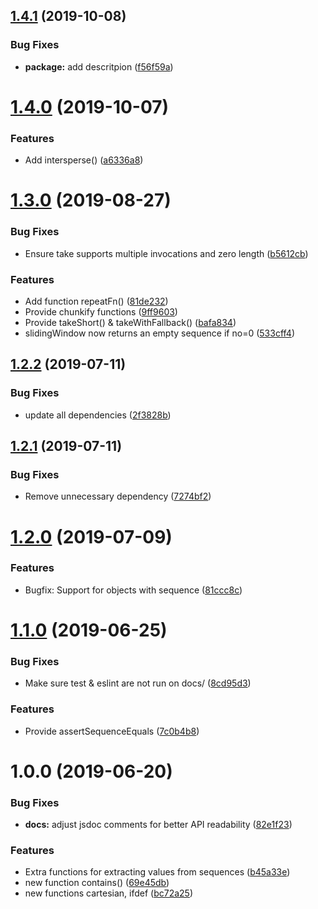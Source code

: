 ## [1.4.1](https://github.com/adobe/ferrum/compare/v1.4.0...v1.4.1) (2019-10-08)


### Bug Fixes

* **package:** add descritpion ([f56f59a](https://github.com/adobe/ferrum/commit/f56f59a))

# [1.4.0](https://github.com/adobe/ferrum/compare/v1.3.0...v1.4.0) (2019-10-07)


### Features

* Add intersperse() ([a6336a8](https://github.com/adobe/ferrum/commit/a6336a8))

# [1.3.0](https://github.com/adobe/ferrum/compare/v1.2.2...v1.3.0) (2019-08-27)


### Bug Fixes

* Ensure take supports multiple invocations and zero length ([b5612cb](https://github.com/adobe/ferrum/commit/b5612cb))


### Features

* Add function repeatFn() ([81de232](https://github.com/adobe/ferrum/commit/81de232))
* Provide chunkify functions ([9ff9603](https://github.com/adobe/ferrum/commit/9ff9603))
* Provide takeShort() & takeWithFallback() ([bafa834](https://github.com/adobe/ferrum/commit/bafa834))
* slidingWindow now returns an empty sequence if no=0 ([533cff4](https://github.com/adobe/ferrum/commit/533cff4))

## [1.2.2](https://github.com/adobe/ferrum/compare/v1.2.1...v1.2.2) (2019-07-11)


### Bug Fixes

* update all dependencies ([2f3828b](https://github.com/adobe/ferrum/commit/2f3828b))

## [1.2.1](https://github.com/adobe/ferrum/compare/v1.2.0...v1.2.1) (2019-07-11)


### Bug Fixes

* Remove unnecessary dependency ([7274bf2](https://github.com/adobe/ferrum/commit/7274bf2))

# [1.2.0](https://github.com/adobe/ferrum/compare/v1.1.0...v1.2.0) (2019-07-09)


### Features

* Bugfix: Support for objects with sequence ([81ccc8c](https://github.com/adobe/ferrum/commit/81ccc8c))

# [1.1.0](https://github.com/adobe/ferrum/compare/v1.0.0...v1.1.0) (2019-06-25)


### Bug Fixes

* Make sure test & eslint are not run on docs/ ([8cd95d3](https://github.com/adobe/ferrum/commit/8cd95d3))


### Features

* Provide assertSequenceEquals ([7c0b4b8](https://github.com/adobe/ferrum/commit/7c0b4b8))

# 1.0.0 (2019-06-20)


### Bug Fixes

* **docs:** adjust jsdoc comments for better API readability ([82e1f23](https://github.com/adobe/ferrum/commit/82e1f23))


### Features

* Extra functions for extracting values from sequences ([b45a33e](https://github.com/adobe/ferrum/commit/b45a33e))
* new function contains() ([69e45db](https://github.com/adobe/ferrum/commit/69e45db))
* new functions cartesian, ifdef ([bc72a25](https://github.com/adobe/ferrum/commit/bc72a25))
